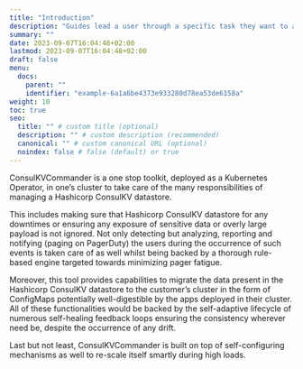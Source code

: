 ```yaml
---
title: "Introduction"
description: "Guides lead a user through a specific task they want to accomplish, often with a sequence of steps."
summary: ""
date: 2023-09-07T16:04:48+02:00
lastmod: 2023-09-07T16:04:48+02:00
draft: false
menu:
  docs:
    parent: ""
    identifier: "example-6a1a6be4373e933280d78ea53de6158a"
weight: 10
toc: true
seo:
  title: "" # custom title (optional)
  description: "" # custom description (recommended)
  canonical: "" # custom canonical URL (optional)
  noindex: false # false (default) or true
---
```


ConsulKVCommander is a one stop toolkit, deployed as a Kubernetes Operator, in one’s cluster to  take care of the many responsibilities of managing a Hashicorp ConsulKV datastore. 

This includes making sure that Hashicorp ConsulKV datastore for any downtimes or ensuring any exposure of  sensitive data or overly large payload is not ignored. Not only detecting but analyzing, reporting and  notifying (paging on PagerDuty) the users during the occurrence of such events is taken care of as  well whilst being backed by a thorough rule-based engine targeted towards minimizing pager fatigue.  

Moreover, this tool provides capabilities to migrate the data present in the Hashicorp ConsulKV  datastore to the customer’s cluster in the form of ConfigMaps potentially well-digestible by the apps  deployed in their cluster. All of these functionalities would be backed by the self-adaptive lifecycle of  numerous self-healing feedback loops ensuring the consistency wherever need be, despite the  occurrence of any drift.

Last but not least, ConsulKVCommander is built on top of self-configuring mechanisms as well to re-scale itself smartly during high loads.
